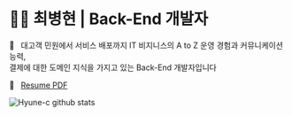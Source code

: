 # :ok_man:&nbsp;최병현 | Back-End 개발자

:wave:&nbsp;&nbsp;&nbsp;대고객 민원에서 서비스 배포까지 IT 비지니스의 A to Z 운영 경험과 커뮤니케이션 능력,  
결제에 대한 도메인 지식을 가지고 있는 Back-End 개발자입니다

:ledger:&nbsp;&nbsp;&nbsp;[Resume PDF](https://github.com/Hyune-c/TIL/blob/master/Resume/%EC%9D%B4%EB%A0%A5%EC%84%9C_%EC%B5%9C%EB%B3%91%ED%98%84.pdf)

![Hyune-c github stats](https://github-readme-stats.vercel.app/api?username=Hyune-c&show_icons=true&hide_rank=true)

